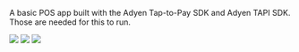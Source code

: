 A basic POS app built with the Adyen Tap-to-Pay SDK and Adyen TAPI SDK. 
Those are needed for this to run. 

[<img src="path/to/image.png">]([https://link-to-your-URL/](https://postimg.cc/LqWTZX8s))
[<img src="path/to/image.png">](https://link-to-your-URL/)
[<img src="path/to/image.png">](https://link-to-your-URL/)

